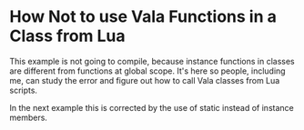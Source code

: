 How **Not** to use Vala Functions in a Class from Lua
=====================================================

This example is not going to compile, because instance functions in classes are
different from functions at global scope. It's here so people, including me,
can study the error and figure out how to call Vala classes from Lua scripts.

In the next example this is corrected by the use of static instead of instance
members.
